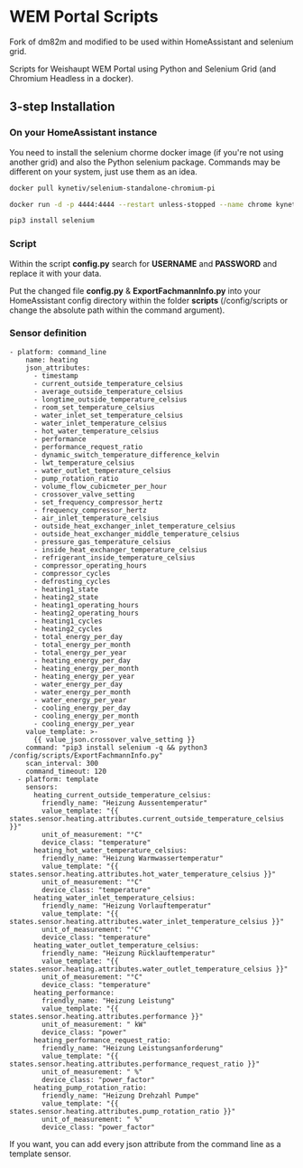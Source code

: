 # WEM Portal Scripts

Fork of dm82m and modified to be used within HomeAssistant and selenium grid.

Scripts for Weishaupt WEM Portal using Python and Selenium Grid (and Chromium Headless in a docker).

## 3-step Installation

### On your HomeAssistant instance

You need to install the selenium chorme docker image (if you're not using another grid) and also the Python selenium package. Commands may be different on your system, just use them as an idea.

```bash
docker pull kynetiv/selenium-standalone-chromium-pi

docker run -d -p 4444:4444 --restart unless-stopped --name chrome kynetiv/selenium-standalone-chromium-pi

pip3 install selenium
```

### Script

Within the script **config.py** search for **USERNAME** and **PASSWORD** and replace it with your data.

Put the changed file **config.py** & **ExportFachmannInfo.py** into your HomeAssistant config directory within the folder **scripts** (/config/scripts or change the absolute path within the command argument).

### Sensor definition

```
- platform: command_line
    name: heating
    json_attributes:
      - timestamp
      - current_outside_temperature_celsius
      - average_outside_temperature_celsius
      - longtime_outside_temperature_celsius
      - room_set_temperature_celsius
      - water_inlet_set_temperature_celsius
      - water_inlet_temperature_celsius
      - hot_water_temperature_celsius
      - performance
      - performance_request_ratio
      - dynamic_switch_temperature_difference_kelvin
      - lwt_temperature_celsius
      - water_outlet_temperature_celsius
      - pump_rotation_ratio
      - volume_flow_cubicmeter_per_hour
      - crossover_valve_setting
      - set_frequency_compressor_hertz
      - frequency_compressor_hertz
      - air_inlet_temperature_celsius
      - outside_heat_exchanger_inlet_temperature_celsius
      - outside_heat_exchanger_middle_temperature_celsius
      - pressure_gas_temperature_celsius
      - inside_heat_exchanger_temperature_celsius
      - refrigerant_inside_temperature_celsius
      - compressor_operating_hours
      - compressor_cycles
      - defrosting_cycles
      - heating1_state
      - heating2_state
      - heating1_operating_hours
      - heating2_operating_hours
      - heating1_cycles
      - heating2_cycles
      - total_energy_per_day
      - total_energy_per_month
      - total_energy_per_year
      - heating_energy_per_day
      - heating_energy_per_month
      - heating_energy_per_year
      - water_energy_per_day
      - water_energy_per_month
      - water_energy_per_year
      - cooling_energy_per_day
      - cooling_energy_per_month
      - cooling_energy_per_year
    value_template: >-
      {{ value_json.crossover_valve_setting }}
    command: "pip3 install selenium -q && python3 /config/scripts/ExportFachmannInfo.py"
    scan_interval: 300
    command_timeout: 120
  - platform: template
    sensors:
      heating_current_outside_temperature_celsius:
        friendly_name: "Heizung Aussentemperatur"
        value_template: "{{ states.sensor.heating.attributes.current_outside_temperature_celsius }}"
        unit_of_measurement: "°C"
        device_class: "temperature"
      heating_hot_water_temperature_celsius:
        friendly_name: "Heizung Warmwassertemperatur"
        value_template: "{{ states.sensor.heating.attributes.hot_water_temperature_celsius }}"
        unit_of_measurement: "°C"
        device_class: "temperature"
      heating_water_inlet_temperature_celsius:
        friendly_name: "Heizung Vorlauftemperatur"
        value_template: "{{ states.sensor.heating.attributes.water_inlet_temperature_celsius }}"
        unit_of_measurement: "°C"
        device_class: "temperature"
      heating_water_outlet_temperature_celsius:
        friendly_name: "Heizung Rücklauftemperatur"
        value_template: "{{ states.sensor.heating.attributes.water_outlet_temperature_celsius }}"
        unit_of_measurement: "°C"
        device_class: "temperature"
      heating_performance:
        friendly_name: "Heizung Leistung"
        value_template: "{{ states.sensor.heating.attributes.performance }}"
        unit_of_measurement: " kW"
        device_class: "power"
      heating_performance_request_ratio:
        friendly_name: "Heizung Leistungsanforderung"
        value_template: "{{ states.sensor.heating.attributes.performance_request_ratio }}"
        unit_of_measurement: " %"
        device_class: "power_factor"
      heating_pump_rotation_ratio:
        friendly_name: "Heizung Drehzahl Pumpe"
        value_template: "{{ states.sensor.heating.attributes.pump_rotation_ratio }}"
        unit_of_measurement: " %"
        device_class: "power_factor"
```
If you want, you can add every json attribute from the command line as a template sensor.
